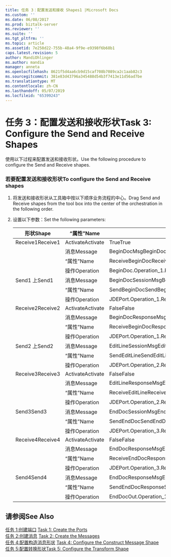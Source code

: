 ```yaml
---
title: 任务 3：配置发送和接收 Shapes1 |Microsoft Docs
ms.custom: ''
ms.date: 06/08/2017
ms.prod: biztalk-server
ms.reviewer: ''
ms.suite: ''
ms.tgt_pltfrm: ''
ms.topic: article
ms.assetid: 7e258d22-755b-48a4-9f9e-e9398f6b68b1
caps.latest.revision: 5
author: MandiOhlinger
ms.author: mandia
manager: anneta
ms.openlocfilehash: 8621f5d4aa6cb9d15caf708b7089ca2c1aab82c3
ms.sourcegitcommit: 381e83d43796a345488d54b3f7413e11d56ad7be
ms.translationtype: MT
ms.contentlocale: zh-CN
ms.lasthandoff: 05/07/2019
ms.locfileid: "65399243"
---
```

# <a name="task-3-configure-the-send-and-receive-shapes"></a><span data-ttu-id="4c419-102">任务 3：配置发送和接收形状</span><span class="sxs-lookup"><span data-stu-id="4c419-102">Task 3: Configure the Send and Receive Shapes</span></span>
<span data-ttu-id="4c419-103">使用以下过程来配置发送和接收形状。</span><span class="sxs-lookup"><span data-stu-id="4c419-103">Use the following procedure to configure the Send and Receive shapes.</span></span>  
  
### <a name="to-configure-the-send-and-receive-shapes"></a><span data-ttu-id="4c419-104">若要配置发送和接收形状</span><span class="sxs-lookup"><span data-stu-id="4c419-104">To configure the Send and Receive shapes</span></span>  
  
1.  <span data-ttu-id="4c419-105">将发送和接收形状从工具箱中按以下顺序业务流程的中心。</span><span class="sxs-lookup"><span data-stu-id="4c419-105">Drag Send and Receive shapes from the tool box into the center of the orchestration in the following order.</span></span>  
  
2.  <span data-ttu-id="4c419-106">设置以下参数：</span><span class="sxs-lookup"><span data-stu-id="4c419-106">Set the following parameters:</span></span>  
  
    |<span data-ttu-id="4c419-107">形状</span><span class="sxs-lookup"><span data-stu-id="4c419-107">Shape</span></span>|<span data-ttu-id="4c419-108">“属性”</span><span class="sxs-lookup"><span data-stu-id="4c419-108">Name</span></span>|<span data-ttu-id="4c419-109">设置</span><span class="sxs-lookup"><span data-stu-id="4c419-109">Setting</span></span>|  
    |-----------|----------|-------------|  
    |<span data-ttu-id="4c419-110">Receive1</span><span class="sxs-lookup"><span data-stu-id="4c419-110">Receive1</span></span>|<span data-ttu-id="4c419-111">Activate</span><span class="sxs-lookup"><span data-stu-id="4c419-111">Activate</span></span>|<span data-ttu-id="4c419-112">True</span><span class="sxs-lookup"><span data-stu-id="4c419-112">True</span></span>|  
    ||<span data-ttu-id="4c419-113">消息</span><span class="sxs-lookup"><span data-stu-id="4c419-113">Message</span></span>|<span data-ttu-id="4c419-114">BeginDocMsg</span><span class="sxs-lookup"><span data-stu-id="4c419-114">BeginDocMsg</span></span>|  
    ||<span data-ttu-id="4c419-115">“属性”</span><span class="sxs-lookup"><span data-stu-id="4c419-115">Name</span></span>|<span data-ttu-id="4c419-116">ReceiveBeginDoc</span><span class="sxs-lookup"><span data-stu-id="4c419-116">ReceiveBeginDoc</span></span>|  
    ||<span data-ttu-id="4c419-117">操作</span><span class="sxs-lookup"><span data-stu-id="4c419-117">Operation</span></span>|<span data-ttu-id="4c419-118">BeginDoc.Operation_1.Request</span><span class="sxs-lookup"><span data-stu-id="4c419-118">BeginDoc.Operation_1.Request</span></span>|  
    |<span data-ttu-id="4c419-119">Send1 上</span><span class="sxs-lookup"><span data-stu-id="4c419-119">Send1</span></span>|<span data-ttu-id="4c419-120">消息</span><span class="sxs-lookup"><span data-stu-id="4c419-120">Message</span></span>|<span data-ttu-id="4c419-121">BeginDocSessionMsg</span><span class="sxs-lookup"><span data-stu-id="4c419-121">BeginDocSessionMsg</span></span>|  
    ||<span data-ttu-id="4c419-122">“属性”</span><span class="sxs-lookup"><span data-stu-id="4c419-122">Name</span></span>|<span data-ttu-id="4c419-123">SendBeginDoc</span><span class="sxs-lookup"><span data-stu-id="4c419-123">SendBeginDoc</span></span>|  
    ||<span data-ttu-id="4c419-124">操作</span><span class="sxs-lookup"><span data-stu-id="4c419-124">Operation</span></span>|<span data-ttu-id="4c419-125">JDEPort.Operation_1.Request</span><span class="sxs-lookup"><span data-stu-id="4c419-125">JDEPort.Operation_1.Request</span></span>|  
    |<span data-ttu-id="4c419-126">Receive2</span><span class="sxs-lookup"><span data-stu-id="4c419-126">Receive2</span></span>|<span data-ttu-id="4c419-127">Activate</span><span class="sxs-lookup"><span data-stu-id="4c419-127">Activate</span></span>|<span data-ttu-id="4c419-128">False</span><span class="sxs-lookup"><span data-stu-id="4c419-128">False</span></span>|  
    ||<span data-ttu-id="4c419-129">消息</span><span class="sxs-lookup"><span data-stu-id="4c419-129">Message</span></span>|<span data-ttu-id="4c419-130">BeginDocResponseMsg</span><span class="sxs-lookup"><span data-stu-id="4c419-130">BeginDocResponseMsg</span></span>|  
    ||<span data-ttu-id="4c419-131">“属性”</span><span class="sxs-lookup"><span data-stu-id="4c419-131">Name</span></span>|<span data-ttu-id="4c419-132">ReceiveBeginDocResponse</span><span class="sxs-lookup"><span data-stu-id="4c419-132">ReceiveBeginDocResponse</span></span>|  
    ||<span data-ttu-id="4c419-133">操作</span><span class="sxs-lookup"><span data-stu-id="4c419-133">Operation</span></span>|<span data-ttu-id="4c419-134">JDEPort.Operation_1.Response</span><span class="sxs-lookup"><span data-stu-id="4c419-134">JDEPort.Operation_1.Response</span></span>|  
    |<span data-ttu-id="4c419-135">Send2 上</span><span class="sxs-lookup"><span data-stu-id="4c419-135">Send2</span></span>|<span data-ttu-id="4c419-136">消息</span><span class="sxs-lookup"><span data-stu-id="4c419-136">Message</span></span>|<span data-ttu-id="4c419-137">EditLineSessionMsg</span><span class="sxs-lookup"><span data-stu-id="4c419-137">EditLineSessionMsg</span></span>|  
    ||<span data-ttu-id="4c419-138">“属性”</span><span class="sxs-lookup"><span data-stu-id="4c419-138">Name</span></span>|<span data-ttu-id="4c419-139">SendEditLine</span><span class="sxs-lookup"><span data-stu-id="4c419-139">SendEditLine</span></span>|  
    ||<span data-ttu-id="4c419-140">操作</span><span class="sxs-lookup"><span data-stu-id="4c419-140">Operation</span></span>|<span data-ttu-id="4c419-141">JDEPort.Operation_2.Request</span><span class="sxs-lookup"><span data-stu-id="4c419-141">JDEPort.Operation_2.Request</span></span>|  
    |<span data-ttu-id="4c419-142">Receive3</span><span class="sxs-lookup"><span data-stu-id="4c419-142">Receive3</span></span>|<span data-ttu-id="4c419-143">Activate</span><span class="sxs-lookup"><span data-stu-id="4c419-143">Activate</span></span>|<span data-ttu-id="4c419-144">False</span><span class="sxs-lookup"><span data-stu-id="4c419-144">False</span></span>|  
    ||<span data-ttu-id="4c419-145">消息</span><span class="sxs-lookup"><span data-stu-id="4c419-145">Message</span></span>|<span data-ttu-id="4c419-146">EditLineResponseMsg</span><span class="sxs-lookup"><span data-stu-id="4c419-146">EditLineResponseMsg</span></span>|  
    ||<span data-ttu-id="4c419-147">“属性”</span><span class="sxs-lookup"><span data-stu-id="4c419-147">Name</span></span>|<span data-ttu-id="4c419-148">ReceiveEditLine</span><span class="sxs-lookup"><span data-stu-id="4c419-148">ReceiveEditLine</span></span>|  
    ||<span data-ttu-id="4c419-149">操作</span><span class="sxs-lookup"><span data-stu-id="4c419-149">Operation</span></span>|<span data-ttu-id="4c419-150">JDEPort.Operation_2.Response</span><span class="sxs-lookup"><span data-stu-id="4c419-150">JDEPort.Operation_2.Response</span></span>|  
    |<span data-ttu-id="4c419-151">Send3</span><span class="sxs-lookup"><span data-stu-id="4c419-151">Send3</span></span>|<span data-ttu-id="4c419-152">消息</span><span class="sxs-lookup"><span data-stu-id="4c419-152">Message</span></span>|<span data-ttu-id="4c419-153">EndDocSessionMsg</span><span class="sxs-lookup"><span data-stu-id="4c419-153">EndDocSessionMsg</span></span>|  
    ||<span data-ttu-id="4c419-154">“属性”</span><span class="sxs-lookup"><span data-stu-id="4c419-154">Name</span></span>|<span data-ttu-id="4c419-155">SendEndDoc</span><span class="sxs-lookup"><span data-stu-id="4c419-155">SendEndDoc</span></span>|  
    ||<span data-ttu-id="4c419-156">操作</span><span class="sxs-lookup"><span data-stu-id="4c419-156">Operation</span></span>|<span data-ttu-id="4c419-157">JDEPort.Operation_3.Request</span><span class="sxs-lookup"><span data-stu-id="4c419-157">JDEPort.Operation_3.Request</span></span>|  
    |<span data-ttu-id="4c419-158">Receive4</span><span class="sxs-lookup"><span data-stu-id="4c419-158">Receive4</span></span>|<span data-ttu-id="4c419-159">Activate</span><span class="sxs-lookup"><span data-stu-id="4c419-159">Activate</span></span>|<span data-ttu-id="4c419-160">False</span><span class="sxs-lookup"><span data-stu-id="4c419-160">False</span></span>|  
    ||<span data-ttu-id="4c419-161">消息</span><span class="sxs-lookup"><span data-stu-id="4c419-161">Message</span></span>|<span data-ttu-id="4c419-162">EndDocResponseMsg</span><span class="sxs-lookup"><span data-stu-id="4c419-162">EndDocResponseMsg</span></span>|  
    ||<span data-ttu-id="4c419-163">“属性”</span><span class="sxs-lookup"><span data-stu-id="4c419-163">Name</span></span>|<span data-ttu-id="4c419-164">ReceiveEndDocResponse</span><span class="sxs-lookup"><span data-stu-id="4c419-164">ReceiveEndDocResponse</span></span>|  
    ||<span data-ttu-id="4c419-165">操作</span><span class="sxs-lookup"><span data-stu-id="4c419-165">Operation</span></span>|<span data-ttu-id="4c419-166">JDEPort.Operation_3.Response</span><span class="sxs-lookup"><span data-stu-id="4c419-166">JDEPort.Operation_3.Response</span></span>|  
    |<span data-ttu-id="4c419-167">Send4</span><span class="sxs-lookup"><span data-stu-id="4c419-167">Send4</span></span>|<span data-ttu-id="4c419-168">消息</span><span class="sxs-lookup"><span data-stu-id="4c419-168">Message</span></span>|<span data-ttu-id="4c419-169">EndDocResponseMsg</span><span class="sxs-lookup"><span data-stu-id="4c419-169">EndDocResponseMsg</span></span>|  
    ||<span data-ttu-id="4c419-170">“属性”</span><span class="sxs-lookup"><span data-stu-id="4c419-170">Name</span></span>|<span data-ttu-id="4c419-171">SendEndDocResponse</span><span class="sxs-lookup"><span data-stu-id="4c419-171">SendEndDocResponse</span></span>|  
    ||<span data-ttu-id="4c419-172">操作</span><span class="sxs-lookup"><span data-stu-id="4c419-172">Operation</span></span>|<span data-ttu-id="4c419-173">EndDocOut.Operation_1.Request</span><span class="sxs-lookup"><span data-stu-id="4c419-173">EndDocOut.Operation_1.Request</span></span>|  
  
## <a name="see-also"></a><span data-ttu-id="4c419-174">请参阅</span><span class="sxs-lookup"><span data-stu-id="4c419-174">See Also</span></span>  
 <span data-ttu-id="4c419-175">[任务 1:创建端口](../core/task-1-create-the-ports2.md) </span><span class="sxs-lookup"><span data-stu-id="4c419-175">[Task 1: Create the Ports](../core/task-1-create-the-ports2.md) </span></span>  
 <span data-ttu-id="4c419-176">[任务 2:创建消息](../core/task-2-create-the-messages1.md) </span><span class="sxs-lookup"><span data-stu-id="4c419-176">[Task 2: Create the Messages](../core/task-2-create-the-messages1.md) </span></span>  
 <span data-ttu-id="4c419-177">[任务 4:配置构造消息形状](../core/task-4-configure-the-construct-message-shape2.md) </span><span class="sxs-lookup"><span data-stu-id="4c419-177">[Task 4: Configure the Construct Message Shape](../core/task-4-configure-the-construct-message-shape2.md) </span></span>  
 [<span data-ttu-id="4c419-178">任务 5:配置转换形状</span><span class="sxs-lookup"><span data-stu-id="4c419-178">Task 5: Configure the Transform Shape</span></span>](../core/task-5-configure-the-transform-shape1.md)